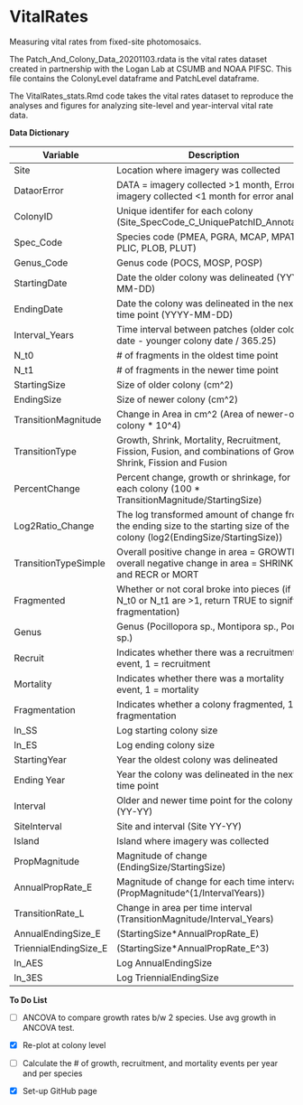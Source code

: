 # VitalRates
Measuring vital rates from fixed-site photomosaics.

The Patch_And_Colony_Data_20201103.rdata is the vital rates dataset created in partnership with the Logan Lab at CSUMB and NOAA PIFSC. This file contains the ColonyLevel dataframe and PatchLevel dataframe.

The VitalRates_stats.Rmd code takes the vital rates dataset to reproduce the analyses and figures for analyzing site-level and year-interval vital rate data.


**Data Dictionary**

| Variable | Description |
|---|---|
| Site | Location where imagery was collected |
| DataorError | DATA = imagery collected >1 month, Error = imagery collected <1 month for error analysis |
| ColonyID | Unique identifer for each colony (Site_SpecCode_C_UniquePatchID_Annotator) |
| Spec_Code | Species code (PMEA, PGRA, MCAP, MPAT, PLIC, PLOB, PLUT) |
| Genus_Code | Genus code (POCS, MOSP, POSP) |
| StartingDate | Date the older colony was delineated (YYYY-MM-DD) |
| EndingDate | Date the colony was delineated in the next time point (YYYY-MM-DD) |
| Interval_Years | Time interval between patches (older colony date - younger colony date / 365.25) |
| N_t0 | # of fragments in the oldest time point |
| N_t1 | # of fragments in the newer time point |
| StartingSize | Size of older colony (cm^2) |
| EndingSize | Size of newer colony (cm^2) |
| TransitionMagnitude | Change in Area in cm^2 (Area of newer-older colony * 10^4) |
| TransitionType | Growth, Shrink, Mortality, Recruitment, Fission, Fusion, and combinations of Growth, Shrink, Fission and Fusion |
| PercentChange | Percent change, growth or shrinkage, for each colony (100 * TransitionMagnitude/StartingSize) |
| Log2Ratio_Change | The log transformed amount of change from the ending size to the starting size of the colony (log2(EndingSize/StartingSize)) |
| TransitionTypeSimple | Overall positive change in area = GROWTH, overall negative change in area = SHRINK, and RECR or MORT |
| Fragmented | Whether or not coral broke into pieces (if N_t0 or N_t1 are >1, return TRUE to signify fragmentation) |
| Genus | Genus (Pocillopora sp., Montipora sp., Porites sp.) |
| Recruit | Indicates whether there was a recruitment event, 1 = recruitment |
| Mortality | Indicates whether there was a mortality event, 1 = mortality |
| Fragmentation | Indicates whether a colony fragmented, 1 = fragmentation |
| ln_SS | Log starting colony size |
| ln_ES | Log ending colony size |
| StartingYear | Year the oldest colony was delineated |
| Ending Year | Year the colony was delineated in the next time point |
| Interval | Older and newer time point for the colony (YY-YY) |
| SiteInterval | Site and interval (Site YY-YY) |
| Island | Island where imagery was collected |
| PropMagnitude | Magnitude of change (EndingSize/StartingSize) |
| AnnualPropRate_E | Magnitude of change for each time interval (PropMagnitude^(1/IntervalYears)) |
| TransitionRate_L | Change in area per time interval (TransitionMagnitude/Interval_Years) |
| AnnualEndingSize_E | (StartingSize*AnnualPropRate_E) |
| TriennialEndingSize_E | (StartingSize*AnnualPropRate_E^3) |
| ln_AES | Log AnnualEndingSize |
| ln_3ES | Log TriennialEndingSize |


**To Do List**
- [ ] ANCOVA to compare growth rates b/w 2 species. Use avg growth in ANCOVA test.
- [X] Re-plot at colony level
- [ ] Calculate the # of growth, recruitment, and mortality events per year and per species
- [X] Set-up GitHub page



